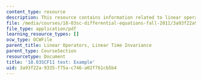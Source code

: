 ```yaml
---
content_type: resource
description: This resource contains information related to linear operators.
file: /media/courses/18-03sc-differential-equations-fall-2011/3a93f22a9335f75ac746a02f761cb5b4_MIT18_03SCF11_s17_4text.pdf
file_type: application/pdf
learning_resource_types: []
ocw_type: OCWFile
parent_title: Linear Operators, Linear Time Invariance
parent_type: CourseSection
resourcetype: Document
title: '18.03SCF11 text: Example'
uid: 3a93f22a-9335-f75a-c746-a02f761cb5b4
---
```

